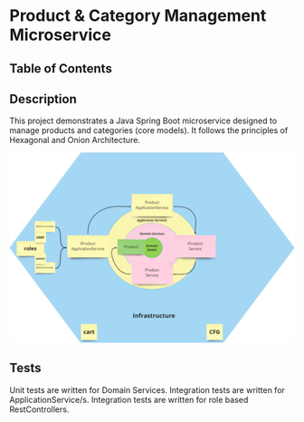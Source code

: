 # Product & Category Management Microservice
## Table of Contents


## Description
This project demonstrates a Java Spring Boot microservice designed to manage products and categories (core models). 
It follows the principles of Hexagonal and Onion Architecture.

![Hexagonal Architecture in combination](img/architecture.png)

## Tests

Unit tests are written for Domain Services.
Integration tests are written for ApplicationService/s.
Integration tests are written for role based RestControllers.
